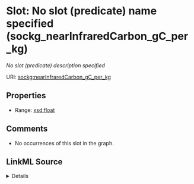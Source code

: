 

# Slot: No slot (predicate) name specified (sockg_nearInfraredCarbon_gC_per_kg)


_No slot (predicate) description specified_







URI: [sockg:nearInfraredCarbon_gC_per_kg](https://idir.uta.edu/sockg-ontology/docs/nearInfraredCarbon_gC_per_kg)



<!-- no inheritance hierarchy -->








## Properties

* Range: [xsd:float](http://www.w3.org/2001/XMLSchema#float)





## Comments

* No occurrences of this slot in the graph.



## LinkML Source

<details>

```yaml
name: sockg_nearInfraredCarbon_gC_per_kg
description: No slot (predicate) description specified
title: No slot (predicate) name specified
comments:
- No occurrences of this slot in the graph.
from_schema: soc-kg
rank: 1000
domain: sockg_SoilPhysicalSample
slot_uri: sockg:nearInfraredCarbon_gC_per_kg
alias: sockg_nearInfraredCarbon_gC_per_kg
range: float

```
</details>
